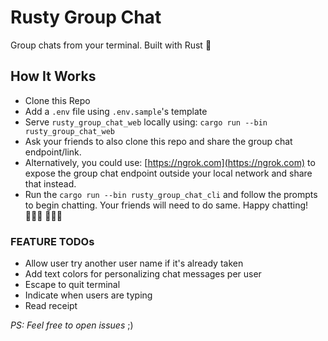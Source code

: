 # Rusty Group Chat

Group chats from your terminal. Built with Rust 🦀

## How It Works

- Clone this Repo
- Add a `.env` file using `.env.sample`'s template
- Serve `rusty_group_chat_web` locally using: `cargo run --bin rusty_group_chat_web`
- Ask your friends to also clone this repo and share the group chat endpoint/link.
- Alternatively, you could use: [https://ngrok.com](https://ngrok.com) to expose the group chat
  endpoint outside your local network and share that instead.
- Run the `cargo run --bin rusty_group_chat_cli` and follow the prompts to begin chatting. Your friends
  will need to do same. Happy chatting! 👩🏿‍💻 🧑🏿‍💻

### FEATURE TODOs

- Allow user try another user name if it's already taken
- Add text colors for personalizing chat messages per user
- Escape to quit terminal
- Indicate when users are typing
- Read receipt

_PS: Feel free to open issues_ ;)
